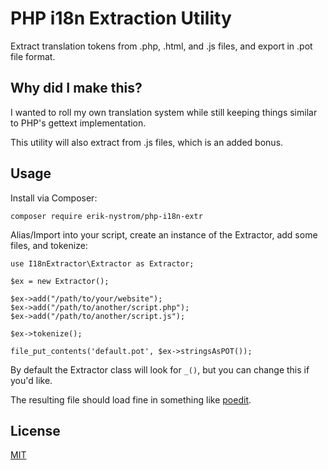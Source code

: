 # PHP i18n Extraction Utility

Extract translation tokens from .php, .html, and .js files, and export in .pot file format.

## Why did I make this?

I wanted to roll my own translation system while still keeping things similar to PHP's gettext implementation.

This utility will also extract from .js files, which is an added bonus.

## Usage

Install via Composer:
```
composer require erik-nystrom/php-i18n-extr
```

Alias/Import into your script, create an instance of the Extractor, add some files, and tokenize:
```
use I18nExtractor\Extractor as Extractor;

$ex = new Extractor();

$ex->add("/path/to/your/website");
$ex->add("/path/to/another/script.php");
$ex->add("/path/to/another/script.js");

$ex->tokenize();

file_put_contents('default.pot', $ex->stringsAsPOT());
```

By default the Extractor class will look for `_()`, but you can change this if you'd like.

The resulting file should load fine in something like [poedit](https://poedit.net/).

## License
[MIT](https://choosealicense.com/licenses/mit/)